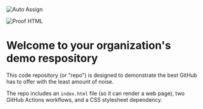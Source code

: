 ![Auto Assign](https://github.com/Binary-Bit-Tech/demo-repository/actions/workflows/auto-assign.yml/badge.svg)

![Proof HTML](https://github.com/Binary-Bit-Tech/demo-repository/actions/workflows/proof-html.yml/badge.svg)

# Welcome to your organization's demo respository
This code repository (or "repo") is designed to demonstrate the best GitHub has to offer with the least amount of noise.

The repo includes an `index.html` file (so it can render a web page), two GitHub Actions workflows, and a CSS stylesheet dependency.
